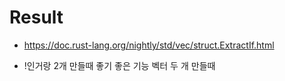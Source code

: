 # Result
- https://doc.rust-lang.org/nightly/std/vec/struct.ExtractIf.html

- !인거랑 2개 만들때 좋기 좋은 기능 벡터 두 개 만들때

```bash

```

